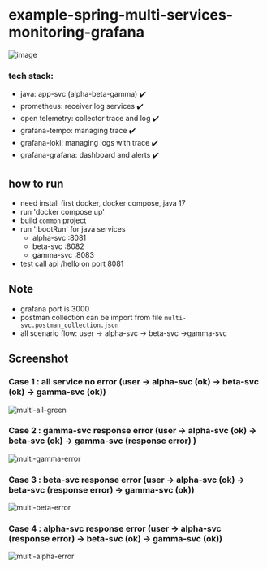 # example-spring-multi-services-monitoring-grafana
![image](https://github.com/user-attachments/assets/1084f12a-b75a-4dc5-8b67-320622d7e7b3)


### tech stack:
- java: app-svc (alpha-beta-gamma) ✔️
- prometheus: receiver log services ✔️
- open telemetry: collector trace and log ✔️
- grafana-tempo: managing trace ✔️
- grafana-loki: managing logs with trace ✔️
- grafana-grafana: dashboard and alerts ✔️


## how to run 
- need install first docker, docker compose, java 17
- run 'docker compose up'
- build `common` project
- run ':bootRun' for java services
  - alpha-svc :8081
  - beta-svc :8082
  - gamma-svc :8083
- test call api /hello on port 8081

## Note
- grafana port is 3000
- postman collection can be import from file `multi-svc.postman_collection.json`
- all scenario flow: user -> alpha-svc -> beta-svc ->gamma-svc


## Screenshot

### Case 1 : all service no error (user -> alpha-svc (ok) -> beta-svc (ok) -> gamma-svc (ok))
![multi-all-green](https://github.com/user-attachments/assets/b6fac428-3196-4322-bbc3-3b6c6e980502)

### Case 2 : gamma-svc response error (user -> alpha-svc (ok) -> beta-svc (ok) -> gamma-svc (response error) )
![multi-gamma-error](https://github.com/user-attachments/assets/f97f6b7d-3e10-4e5f-8049-999e3247b400)

### Case 3 : beta-svc response error (user -> alpha-svc (ok) -> beta-svc (response error) -> gamma-svc (ok))
![multi-beta-error](https://github.com/user-attachments/assets/fbfe2351-a2b7-4dce-8811-f06866fab621)

### Case 4 : alpha-svc response error (user -> alpha-svc (response error) -> beta-svc (ok) -> gamma-svc (ok))
![multi-alpha-error](https://github.com/user-attachments/assets/f6b41098-6e49-4079-8e42-90954c46f124)

